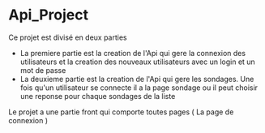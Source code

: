 # Api_Project
Ce projet est divisé en deux parties 
- La premiere partie est la creation de l'Api qui gere la connexion des utilisateurs et la creation des nouveaux utilisateurs avec un login et un mot de passe
- La deuxieme partie est la creation de l'Api qui gere les sondages. Une fois qu'un utilisateur se connecte il a la page sondage ou il peut choisir une reponse pour chaque sondages
de la liste

Le projet a une partie front qui comporte toutes pages ( La page de connexion ) 
